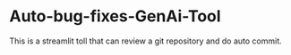 # Auto-bug-fixes-GenAi-Tool
This is a streamlit toll that can review a git repository and do auto commit.
